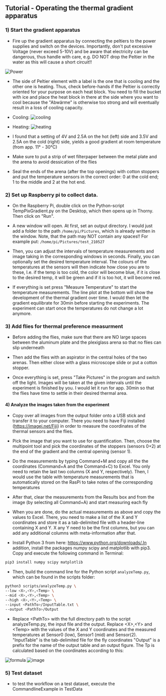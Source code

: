 ## Tutorial - Operating the thermal gradient apparatus

### 1) Start the gradient apparatus
- Fire up the gradient apparatus by connecting the peltiers to the power supplies and switch on the devices. Importantly, don't put excessive Voltage (never exceed 5-10V) and be aware that electricity can be dangerous, thus handle with care, e.g. DO NOT drop the Peltier in the water as this will cause a short circuit!!

![Power](design/ThermalGradient_power.png)

- The side of Peltier element with a label is the one that is cooling and the other one is heating. Thus, check before-hands if the Peltier is correctly oriented for your purpose on each heat block. You need to fill the bucket with ice and place the heat block in there at the side where you want to cool because the "Abwärme" is otherwise too strong and will eventually result in a loss of cooling capacity.
- Cooling:
![cooling](design/ThermalGradientTube_english3_cooling.png)
- Heating:
![heating](design/ThermalGradientTube_english3_heating.png)

- I found that a setting of 4V and 2.5A on the hot (left) side and 3.5V and 2.5A on the cold (right) side, yields a good gradient at room temperature (from app. 11° - 30°C)

- Make sure to put a strip of wet filterpaper between the metal plate and the arena to avoid dessication of the flies

- Seal the ends of the arena (after the top openings) with cotton stoppers and put the temperature sensors in the correct order: 0 at the cold end; 1 to the middle and 2 at the hot end. 

### 2) Set up Raspberry pi to collect data.
- On the Raspberry Pi, double click on the Python-script TempPixGradient.py on the Desktop, which then opens up in Thorny. Then click on "Run". 

- A new window will open. At first, set an output directory. I would just add a folder to the path `/home/pi/Pictures`, which is already written in the window. Note, that the path may NOT contain any spaces!! For example put: `/home/pi/Pictures/test_210527`

- Then, you can adjust the intervals of temperature measurements and image taking in the corresponding windows in seconds. Finally, you can optionally set the desired temperature interval. The colours of the temperatures at the sensors will then indicate how close you are to these, I.e. if the temp is too cold, the color will become blue, if it is close to the desired temp, it will be green and if it is too hot, it will become red.

- If everything is set press "Measure Temperature" to start the temperature measurements. The line plot  at the bottom will show the development of the thermal gradient over time. I would then let the gradient equilibrate for 30min before starting the experiments. The experiment can start once the temperatures do not change a lot anymore.

### 3) Add flies for thermal preference measurment
- Before adding the flies, make sure that there are NO large spaces between the aluminum plate and the plexiglass arena so that no flies can slip underneath

- Then add the flies with an aspirator in the central holes of the two arenas. Then either close with a glass microscope slide or put a cotton stopper. 

- Once everything is set, press "Take Pictures" in the program and switch off the light. Images will be taken at the given intervals until the experiment is finished by you. I would let it run for app. 30min so that the flies have time to settle in their desired thermal area.

#### 4) Analyze the images taken from the experiment
- Copy over all images from the output folder onto a USB stick and transfer it to your computer. There you need to have Fiji installed (https://imagej.net/Fiji) in order to measure the coordinates of the thermal sensors and the flies.

- Pick the image that you want to use for quantification. Then, choose the multipoint tool and pick the coordinates of the stoppers (sensors 0+2) at the end of the gradient and the central opening (sensor 1).

- Do the measurements by typing Command+M and copy all the the coordinates (Command+A and the Command+C) to Excel. You only need to retain the last two columns (X and Y, respectively). Then, I would use the table with temperature measurements that is automatically stored on the RasPi to take notes of the corresponding temperatures 

- After that, clear the measurements from the Results box and from the image (by selecting all Command+A) and start measuring each fly

- When you are done, do the actual measurements as above and copy the values to Excel. There, you need to make a list of the X and Y coordinates and store it as a tab-delimited file with a header-line containing X and Y. X any Y need to be the first columns, but you can add any additional columns with meta-information after that.

- Install Python 3 from here: https://www.python.org/downloads/.In addition, install the packages numpy scipy and matplotlib with pip3. Copy and execute the following command in Terminal: 

```bash
pip3 install numpy scipy matplotlib
```

- Then, build the command line for the Python script `analyzeTemp.py`, which can be found in the scripts folder:

```bash
python3 scripts/analyzeTemp.py \
--low <X>,<Y>,<Temp> \
--mid <X>,<Y>,<Temp> \
--high <X>,<Y>,<Temp> \
--input <PathTo>/InputTable.txt \
--output <PathTo>/Output
```

- Replace \<PathTo\> with the full directory path to the script analyzeTemp.py, the input file and the output. Replace \<X\>,\<Y\> and \<Temp\> with the values of the X and Y coordinates and the measured temperatures at Sensor0 (low), Sensor1 (mid) and Sensor(2). "InputTable" is the tab-delimited file for the fly coordinates "Output" is a prefix for the name of the output table and an output figure. The Tp is calculated based on the coordinates according to this:

![formula](design/ThermalGradient_quantification_formula.png)
![image](design/ThermalGradient_quantification_image.png)
 
### 5) Test dataset
- to test the workflow on a test dataset, execute the CommandlineExample in TestData

